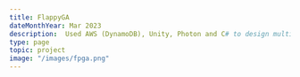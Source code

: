 ```yaml
---
title: FlappyGA
dateMonthYear: Mar 2023
description:  Used AWS (DynamoDB), Unity, Photon and C# to design multiplayer Flappy Bird with FPGA Control input.
type: page
topic: project
image: "/images/fpga.png"
---
```



